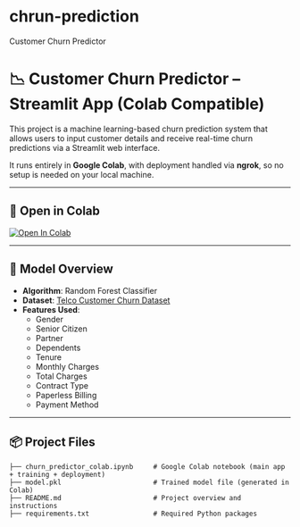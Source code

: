 # chrun-prediction
Customer Churn Predictor


# 📉 Customer Churn Predictor – Streamlit App (Colab Compatible)

This project is a machine learning-based churn prediction system that allows users to input customer details and receive real-time churn predictions via a Streamlit web interface.

It runs entirely in **Google Colab**, with deployment handled via **ngrok**, so no setup is needed on your local machine.

---

## 🚀 Open in Colab

[![Open In Colab](https://colab.research.google.com/assets/colab-badge.svg)](https://colab.research.google.com/github/OBILISETTVYSHNAVI/https://github.com/OBILISETTVYSHNAVI/chrun-prediction/blob/main/churn_predictor_colab.ipynb)

---

## 🧠 Model Overview

- **Algorithm**: Random Forest Classifier
- **Dataset**: [Telco Customer Churn Dataset](https://www.kaggle.com/blastchar/telco-customer-churn)
- **Features Used**:
  - Gender
  - Senior Citizen
  - Partner
  - Dependents
  - Tenure
  - Monthly Charges
  - Total Charges
  - Contract Type
  - Paperless Billing
  - Payment Method

---

## 📦 Project Files

```text
├── churn_predictor_colab.ipynb     # Google Colab notebook (main app + training + deployment)
├── model.pkl                       # Trained model file (generated in Colab)
├── README.md                       # Project overview and instructions
├── requirements.txt                # Required Python packages
